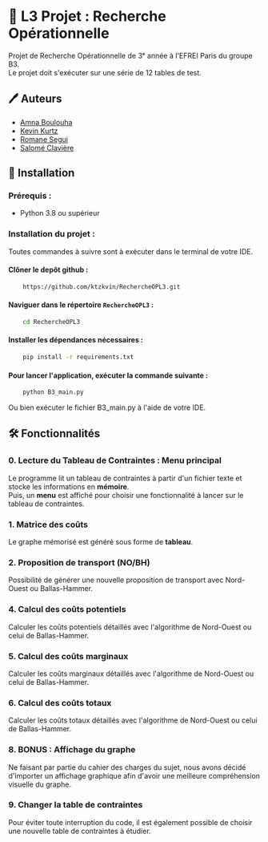 
# 🧮 L3 Projet : Recherche Opérationnelle

Projet de Recherche Opérationnelle de 3ᵉ année à l'EFREI Paris du groupe B3.<br />
Le projet doit s'exécuter sur une série de 12 tables de test. 

## 🖊️ Auteurs 

- [Amna Boulouha](https://github.com/blhmna)
- [Kevin Kurtz](https://github.com/ktzkvin)
- [Romane Segui](https://github.com/Airseg)
- [Salomé Clavière](https://github.com/salobinks)
	

## 💾 Installation 

### Prérequis :
- Python 3.8 ou supérieur

### Installation du projet :

Toutes commandes à suivre sont à exécuter dans le terminal de votre IDE.

#### Clôner le depôt github :
```bash
    https://github.com/ktzkvin/RechercheOPL3.git
```

#### Naviguer dans le répertoire `RechercheOPL3` :
```bash
    cd RechercheOPL3
```

#### Installer les dépendances nécessaires :
```bash
    pip install -r requirements.txt
```

#### Pour lancer l'application, exécuter la commande suivante :
```bash
    python B3_main.py
```

Ou bien exécuter le fichier B3_main.py à l'aide de votre IDE.
## 🛠️ Fonctionnalités


### 0. Lecture du Tableau de Contraintes : Menu principal
Le programme lit un tableau de contraintes à partir d'un fichier texte et stocke les informations en **mémoire**.<br />
Puis, un **menu** est affiché pour choisir une fonctionnalité à lancer sur le tableau de contraintes.

### 1. Matrice des coûts
Le graphe mémorisé est généré sous forme de **tableau**.<br />

### 2. Proposition de transport (NO/BH)
Possibilité de générer une nouvelle proposition de transport avec Nord-Ouest ou Ballas-Hammer.

### 4. Calcul des coûts potentiels
Calculer les coûts potentiels détaillés avec l'algorithme de Nord-Ouest ou celui de Ballas-Hammer.

### 5. Calcul des coûts marginaux
Calculer les coûts marginaux détaillés avec l'algorithme de Nord-Ouest ou celui de Ballas-Hammer.

### 6. Calcul des coûts totaux
Calculer les coûts totaux détaillés avec l'algorithme de Nord-Ouest ou celui de Ballas-Hammer.

### 8. BONUS : Affichage du graphe
Ne faisant par partie du cahier des charges du sujet, nous avons décidé d'importer un affichage graphique afin d'avoir une meilleure compréhension visuelle du graphe.

### 9. Changer la table de contraintes
Pour éviter toute interruption du code, il est également possible de choisir une nouvelle table de contraintes à étudier.
